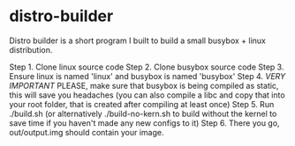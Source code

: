 # distro-builder
Distro builder is a short program I built to build a small busybox + linux distribution.

Step 1. Clone linux source code
Step 2. Clone busybox source code
Step 3. Ensure linux is named 'linux' and busybox is named 'busybox'
Step 4. *VERY IMPORTANT* PLEASE, make sure that busybox is being compiled as static, this will save you headaches (you can also compile a libc and copy that into your root folder, that is created after compiling at least once)
Step 5. Run ./build.sh (or alternatively ./build-no-kern.sh to build without the kernel to save time if you haven't made any new configs to it)
Step 6. There you go, out/output.img should contain your image.
